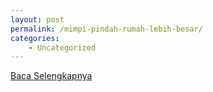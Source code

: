 ```yaml
---
layout: post
permalink: /mimpi-pindah-rumah-lebih-besar/
categories:
    - Uncategorized
---
```


[Baca Selengkapnya](/08)